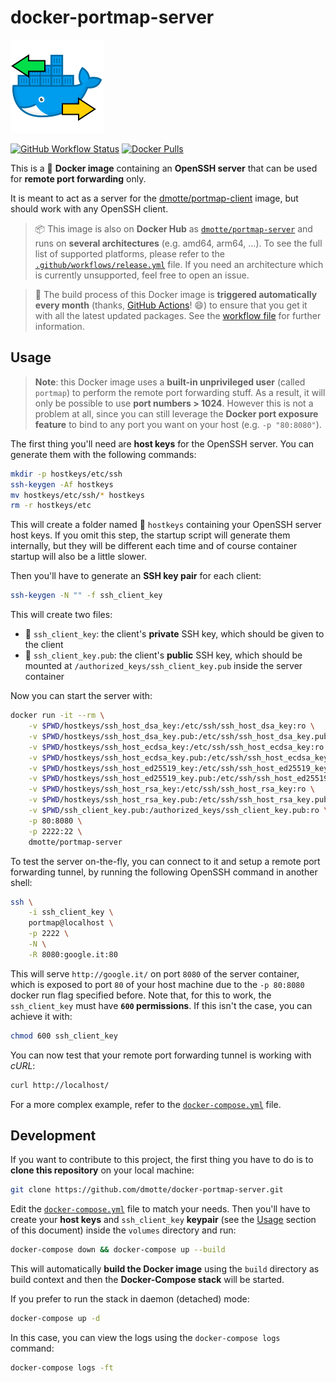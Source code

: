 # docker-portmap-server

![icon](icon-149.png)

[![GitHub Workflow Status](https://img.shields.io/github/workflow/status/dmotte/docker-portmap-server/release?logo=github&style=flat-square)](https://github.com/dmotte/docker-portmap-server/actions)
[![Docker Pulls](https://img.shields.io/docker/pulls/dmotte/portmap-server?logo=docker&style=flat-square)](https://hub.docker.com/r/dmotte/portmap-server)

This is a :whale: **Docker image** containing an **OpenSSH server** that can be used for **remote port forwarding** only.

It is meant to act as a server for the [dmotte/portmap-client](https://github.com/dmotte/docker-portmap-client) image, but should work with any OpenSSH client.

> :package: This image is also on **Docker Hub** as [`dmotte/portmap-server`](https://hub.docker.com/r/dmotte/portmap-server) and runs on **several architectures** (e.g. amd64, arm64, ...). To see the full list of supported platforms, please refer to the [`.github/workflows/release.yml`](.github/workflows/release.yml) file. If you need an architecture which is currently unsupported, feel free to open an issue.

> :calendar: The build process of this Docker image is **triggered automatically every month** (thanks, [GitHub Actions](https://github.com/features/actions)! :smile:) to ensure that you get it with all the latest updated packages. See the [workflow file](.github/workflows/release.yml) for further information.

## Usage

> **Note**: this Docker image uses a **built-in unprivileged user** (called `portmap`) to perform the remote port forwarding stuff. As a result, it will only be possible to use **port numbers > 1024**. However this is not a problem at all, since you can still leverage the **Docker port exposure feature** to bind to any port you want on your host (e.g. `-p "80:8080"`).

The first thing you'll need are **host keys** for the OpenSSH server. You can generate them with the following commands:

```bash
mkdir -p hostkeys/etc/ssh
ssh-keygen -Af hostkeys
mv hostkeys/etc/ssh/* hostkeys
rm -r hostkeys/etc
```

This will create a folder named :file_folder: `hostkeys` containing your OpenSSH server host keys. If you omit this step, the startup script will generate them internally, but they will be different each time and of course container startup will also be a little slower.

Then you'll have to generate an **SSH key pair** for each client:

```bash
ssh-keygen -N "" -f ssh_client_key
```

This will create two files:

- :page_facing_up: `ssh_client_key`: the client's **private** SSH key, which should be given to the client
- :page_facing_up: `ssh_client_key.pub`: the client's **public** SSH key, which should be mounted at `/authorized_keys/ssh_client_key.pub` inside the server container

Now you can start the server with:

```bash
docker run -it --rm \
    -v $PWD/hostkeys/ssh_host_dsa_key:/etc/ssh/ssh_host_dsa_key:ro \
    -v $PWD/hostkeys/ssh_host_dsa_key.pub:/etc/ssh/ssh_host_dsa_key.pub:ro \
    -v $PWD/hostkeys/ssh_host_ecdsa_key:/etc/ssh/ssh_host_ecdsa_key:ro \
    -v $PWD/hostkeys/ssh_host_ecdsa_key.pub:/etc/ssh/ssh_host_ecdsa_key.pub:ro \
    -v $PWD/hostkeys/ssh_host_ed25519_key:/etc/ssh/ssh_host_ed25519_key:ro \
    -v $PWD/hostkeys/ssh_host_ed25519_key.pub:/etc/ssh/ssh_host_ed25519_key.pub:ro \
    -v $PWD/hostkeys/ssh_host_rsa_key:/etc/ssh/ssh_host_rsa_key:ro \
    -v $PWD/hostkeys/ssh_host_rsa_key.pub:/etc/ssh/ssh_host_rsa_key.pub:ro \
    -v $PWD/ssh_client_key.pub:/authorized_keys/ssh_client_key.pub:ro \
    -p 80:8080 \
    -p 2222:22 \
    dmotte/portmap-server
```

To test the server on-the-fly, you can connect to it and setup a remote port forwarding tunnel, by running the following OpenSSH command in another shell:

```bash
ssh \
    -i ssh_client_key \
    portmap@localhost \
    -p 2222 \
    -N \
    -R 8080:google.it:80
```

This will serve `http://google.it/` on port `8080` of the server container, which is exposed to port `80` of your host machine due to the `-p 80:8080` docker run flag specified before. Note that, for this to work, the `ssh_client_key` must have **`600` permissions**. If this isn't the case, you can achieve it with:

```bash
chmod 600 ssh_client_key
```

You can now test that your remote port forwarding tunnel is working with _cURL_:

```bash
curl http://localhost/
```

For a more complex example, refer to the [`docker-compose.yml`](docker-compose.yml) file.

## Development

If you want to contribute to this project, the first thing you have to do is to **clone this repository** on your local machine:

```bash
git clone https://github.com/dmotte/docker-portmap-server.git
```

Edit the [`docker-compose.yml`](docker-compose.yml) file to match your needs. Then you'll have to create your **host keys** and `ssh_client_key` **keypair** (see the [Usage](#Usage) section of this document) inside the `volumes` directory and run:

```bash
docker-compose down && docker-compose up --build
```

This will automatically **build the Docker image** using the `build` directory as build context and then the **Docker-Compose stack** will be started.

If you prefer to run the stack in daemon (detached) mode:

```bash
docker-compose up -d
```

In this case, you can view the logs using the `docker-compose logs` command:

```bash
docker-compose logs -ft
```
